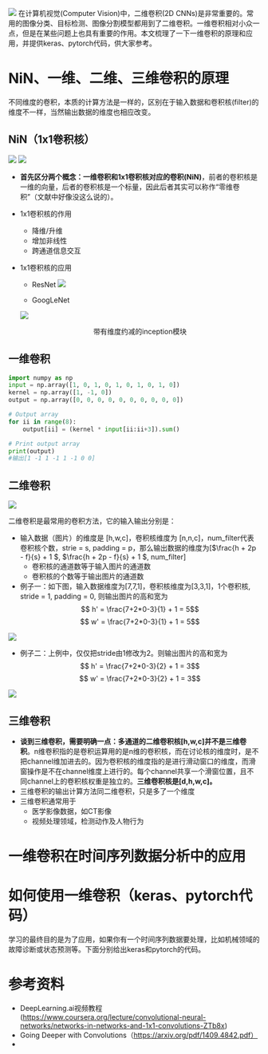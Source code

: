 ![](http://ww1.sinaimg.cn/large/e323d644ly1g0bsth7hjhj20rv09yjuy.jpg)
在计算机视觉(Computer Vision)中，二维卷积(2D CNNs)是非常重要的。常用的图像分类、目标检测、图像分割模型都用到了二维卷积。一维卷积相对小众一点，但是在某些问题上也具有重要的作用。本文梳理了一下一维卷积的原理和应用，并提供keras、pytorch代码，供大家参考。

# NiN、一维、二维、三维卷积的原理
不同维度的卷积，本质的计算方法是一样的，区别在于输入数据和卷积核(filter)的维度不一样，当然输出数据的维度也相应改变。
## NiN（1x1卷积核）
![](http://ww1.sinaimg.cn/large/e323d644ly1g0by0z9e8tj20ji058q3t.jpg)
![](http://ww1.sinaimg.cn/large/e323d644ly1g0by2lpiwnj213t0btn0z.jpg)
- **首先区分两个概念：一维卷积和1x1卷积核对应的卷积(NiN)**，前者的卷积核是一维的向量，后者的卷积核是一个标量，因此后者其实可以称作“零维卷积”（文献中好像没这么说的）。
- 1x1卷积核的作用
	- 降维/升维
	- 增加非线性
	- 跨通道信息交互
- 1x1卷积核的应用
	- ResNet
	![](http://ww1.sinaimg.cn/large/e323d644ly1g0by7osupaj20nr08wwgx.jpg)

	- GoogLeNet
    
    ![](http://ww1.sinaimg.cn/large/e323d644ly1g0byhuu31yj20gv08sgm7.jpg)
    
    <center>带有维度约减的inception模块</center>
## 一维卷积

```python
import numpy as np
input = np.array([1, 0, 1, 0, 1, 0, 1, 0, 1, 0])
kernel = np.array([1, -1, 0])
output = np.array([0, 0, 0, 0, 0, 0, 0, 0, 0, 0])

# Output array
for ii in range(8):
    output[ii] = (kernel * input[ii:ii+3]).sum()

# Print output array
print(output)
#输出[1 -1 1 -1 1 -1 0 0]
```

## 二维卷积
![](http://ww1.sinaimg.cn/large/e323d644ly1g0btj8s7grj20ab04wmxv.jpg)

二维卷积是最常用的卷积方法，它的输入输出分别是：
- 输入数据（图片）的维度是 [h,w,c]，卷积核维度为 [n,n,c]，num_filter代表卷积核个数，strie = s, padding = p，那么输出数据的维度为[$\frac{h + 2p - f}{s} + 1 $, $\frac{h + 2p - f}{s} + 1 $, num_filter]
	- 卷积核的通道数等于输入图片的通道数
	- 卷积核的个数等于输出图片的通道数
- 例子一：如下图，输入数据维度为[7,7,1]，卷积核维度为[3,3,1]，1个卷积核, stride = 1, padding = 0, 则输出图片的高和宽为
$$ h' = \frac{7+2*0-3}{1} + 1 = 5$$
$$ w' = \frac{7+2*0-3}{1} + 1 = 5$$

![](http://ww1.sinaimg.cn/large/e323d644ly1g0bx7f19zuj20de06b0sl.jpg)

- 例子二：上例中，仅仅把stride由1修改为2。则输出图片的高和宽为
$$ h' = \frac{7+2*0-3}{2} + 1 = 3$$
$$ w' = \frac{7+2*0-3}{2} + 1 = 3$$

![](http://ww1.sinaimg.cn/large/e323d644ly1g0bx807mogj20cw06j3yd.jpg)
## 三维卷积
- **谈到三维卷积，需要明确一点：多通道的二维卷积核[h,w,c]并不是三维卷积**。n维卷积指的是卷积运算用的是n维的卷积核，而在讨论核的维度时，是不把channel维加进去的。因为卷积核的维度指的是进行滑动窗口的维度，而滑窗操作是不在channel维度上进行的。每个channel共享一个滑窗位置，且不同channel上的卷积核权重是独立的。**三维卷积核是[d,h,w,c]。**
- 三维卷积的输出计算方法同二维卷积，只是多了一个维度
- 三维卷积通常用于
	- 医学影像数据，如CT影像
	- 视频处理领域，检测动作及人物行为

# 一维卷积在时间序列数据分析中的应用

# 如何使用一维卷积（keras、pytorch代码）
学习的最终目的是为了应用，如果你有一个时间序列数据要处理，比如机械领域的故障诊断或状态预测等。下面分别给出keras和pytorch的代码。

# 参考资料
- DeepLearning.ai视频教程 (https://www.coursera.org/lecture/convolutional-neural-networks/networks-in-networks-and-1x1-convolutions-ZTb8x)
- Going Deeper with Convolutions（https://arxiv.org/pdf/1409.4842.pdf）
- 

